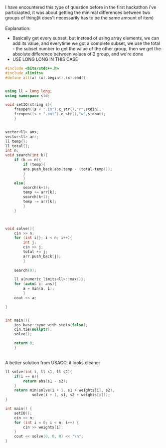 I have encountered this type of question before in the first hackathon i've particiapted, it was about getting the minimal differences between two groups of thing(it does't necessarily has to be the same amount of item)
<br>
<br>
Explanation:
- Basically get every subset, but instead of using array elements, we can add its value, and everytime we got a complete subset, we use the total - the subset number to get the value of the other group, then we get the absolute difference between values of 2 group, and we're done
- USE LONG LONG IN THIS CASE


```cpp
#include <bits/stdc++.h>
#include <limits>
#define all(x) (x).begin(),(x).end()


using ll = long long;
using namespace std;

void setIO(string s){
	freopen((s + ".in").c_str(),"r",stdin);
	freopen((s + ".out").c_str(),"w",stdout);
	}


vector<ll> ans;
vector<ll> arr;
ll temp{};
ll total{};
int n;
void search(int k){
	if (k == n){
		if (temp){
		ans.push_back(abs(temp - (total-temp)));
		}
		}
	else{
		search(k+1);
		temp += arr[k];
		search(k+1);
		temp -= arr[k];
		}
	}



void solve(){
	cin >> n;
	for (int i{}; i < n; i++){
		int j;
		cin >> j;
		total += j;
		arr.push_back(j);
		}
	
	search(0);

	ll a{numeric_limits<ll>::max()};
	for (auto& i: ans){
		a = min(a, i);
		}
	cout << a;

}


int main(){
	ios_base::sync_with_stdio(false);
	cin.tie(nullptr);
	solve();

	return 0;
	}


```

<br>
A better solution from USACO, it looks cleaner

```cpp
ll solve(int i, ll s1, ll s2){
	if(i == n){
		return abs(s1 - s2);
	}
	return min(solve(i + 1, s1 + weights[i], s2),
			solve(i + 1, s1, s2 + weights[i]));
}

int main() {
	setIO();
	cin >> n;
	for (int i = 0; i < n; i++) {
		cin >> weights[i];
	}
	cout << solve(0, 0, 0) << "\n";
}

```